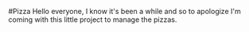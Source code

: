 #Pizza
Hello everyone, I know it's been a while and so to apologize I'm coming with this little project to manage the pizzas.